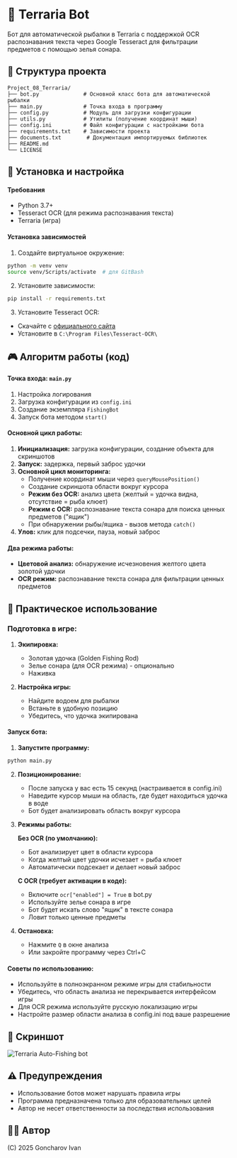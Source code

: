 # 🎣 Terraria Bot

Бот для автоматической рыбалки в Terraria с поддержкой OCR распознавания текста через Google Tesseract для фильтрации предметов с помощью зелья сонара.


## 📁 Структура проекта

```
Project_08_Terraria/
├── bot.py              # Основной класс бота для автоматической рыбалки
├── main.py             # Точка входа в программу
├── config.py           # Модуль для загрузки конфигурации
├── utils.py            # Утилиты (получение координат мыши)
├── config.ini          # Файл конфигурации с настройками бота
├── requirements.txt    # Зависимости проекта
├── documents.txt        # Документация импортируемых библиотек
├── README.md
└── LICENSE

```


## 🔧 Установка и настройка

#### Требования
- Python 3.7+
- Tesseract OCR (для режима распознавания текста)
- Terraria (игра)

#### Установка зависимостей

1. Создайте виртуальное окружение:
```bash
python -m venv venv
source venv/Scripts/activate  # для GitBash

```

2. Установите зависимости:
```bash
pip install -r requirements.txt
```

3. Установите Tesseract OCR:
- Скачайте с [официального сайта](https://github.com/tesseract-ocr/tesseract)
- Установите в `C:\Program Files\Tesseract-OCR\`




## 🎮 Алгоритм работы (код)

#### Точка входа: `main.py`
1. Настройка логирования
2. Загрузка конфигурации из `config.ini`
3. Создание экземпляра `FishingBot`
4. Запуск бота методом `start()`

#### Основной цикл работы:
1. **Инициализация:** загрузка конфигурации, создание объекта для скриншотов
2. **Запуск:** задержка, первый заброс удочки
3. **Основной цикл мониторинга:**
   - Получение координат мыши через `queryMousePosition()`
   - Создание скриншота области вокруг курсора
   - **Режим без OCR:** анализ цвета (желтый = удочка видна, отсутствие = рыба клюет)
   - **Режим с OCR:** распознавание текста сонара для поиска ценных предметов ("ящик")
   - При обнаружении рыбы/ящика - вызов метода `catch()`
4. **Улов:** клик для подсечки, пауза, новый заброс

#### Два режима работы:
- **Цветовой анализ:** обнаружение исчезновения желтого цвета золотой удочки
- **OCR режим:** распознавание текста сонара для фильтрации ценных предметов

## 🚀 Практическое использование

### Подготовка в игре:
1. **Экипировка:**
   - Золотая удочка (Golden Fishing Rod)
   - Зелье сонара (для OCR режима) - опционально
   - Наживка

2. **Настройка игры:**
   - Найдите водоем для рыбалки
   - Встаньте в удобную позицию
   - Убедитесь, что удочка экипирована

#### Запуск бота:

1. **Запустите программу:**
```bash
python main.py
```

2. **Позиционирование:**
   - После запуска у вас есть 15 секунд (настраивается в config.ini)
   - Наведите курсор мыши на область, где будет находиться удочка в воде
   - Бот будет анализировать область вокруг курсора

3. **Режимы работы:**

   **Без OCR (по умолчанию):**
   - Бот анализирует цвет в области курсора
   - Когда желтый цвет удочки исчезает = рыба клюет
   - Автоматически подсекает и делает новый заброс

   **С OCR (требует активации в коде):**
   - Включите `ocr["enabled"] = True` в bot.py
   - Используйте зелье сонара в игре
   - Бот будет искать слово "ящик" в тексте сонара
   - Ловит только ценные предметы

4. **Остановка:**
   - Нажмите `Q` в окне анализа
   - Или закройте программу через Ctrl+C

#### Советы по использованию:
- Используйте в полноэкранном режиме игры для стабильности
- Убедитесь, что область анализа не перекрывается интерфейсом игры
- Для OCR режима используйте русскую локализацию игры
- Настройте размер области анализа в config.ini под ваше разрешение

## 📸 Скриншот
![Terraria Auto-Fishing bot](https://i.imgur.com/a0s7mtI.jpg)



## ⚠️ Предупреждения

- Использование ботов может нарушать правила игры
- Программа предназначена только для образовательных целей
- Автор не несет ответственности за последствия использования

## 👨‍💻 Автор

(C) 2025 Goncharov Ivan
